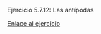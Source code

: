 Ejercicio 5.7.12: Las antípodas

<a href="http://anombela.github.io/X-Nav-5.7.18-HistoryAPI">Enlace al ejercicio</a> 
